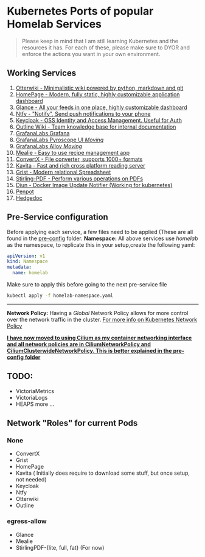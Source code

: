 # Kubernetes Ports of popular Homelab Services

> Please keep in mind that I am still learning Kubernetes and the resources it has. For each of these, please make sure to DYOR and enforce the actions you want in your own environment.

## Working Services
1. [Otterwiki - Minimalistic wiki powered by python, markdown and git](./otterwiki/README.md)
2. [HomePage - Modern, fully static, highly customizable application dashboard](./homepage/README.md)
3. [Glance - All your feeds in one place, highly customizable dashboard](./glance/README.md)
4. [Ntfy - "Notify", Send push notifications to your phone](./ntfy/README.md)
5. [Keycloak - OSS Identity and Access Management. Useful for Auth](./keycloak/README.md)
6. [Outline Wiki - Team knowledge base for internal documentation](./outline/)
7. [GrafanaLabs Grafana](./grafanaLabs/README.md)
8. [GrafanaLabs Pyroscope UI *Moving*](./grafanaLabs/README.md)
9. [GrafanaLabs Alloy *Moving*](./grafanaLabs/README.md)
10. [Mealie - Easy to use recipe management app](./mealie/)
11. [ConvertX - File converter, supports 1000+ formats](./convertx/)
12. [Kavita - Fast and rich cross platform reading server](./kavita/)
13. [Grist - Modern relational Spreadsheet](./grist/)
14. [Stirling-PDF - Perform various operations on PDFs](./stirling-pdf/)
15. [Diun - Docker Image Update Notifier (Working for kubernetes)](./diun/)
16. [Penpot](./penpot/README.md)
17. [Hedgedoc](./hedgedoc/)


## Pre-Service configuration

Before applying each service, a few files need to be applied (These are all found in the [pre-config]() folder.
**Namespace:**
All above services use _homelab_ as the namespace, to replicate this in your setup,create the following yaml:

```yaml filename="homelab-namespace.yaml"
apiVersion: v1
kind: Namespace
metadata:
  name: homelab
```

Make sure to apply this before going to the next pre-service file

```bash
kubectl apply -f homelab-namespace.yaml
```

---

**Network Policy:**
Having a _Global_ Network Policy allows for more control over the network traffic in the cluster. 
[For more info on Kubernetes Network Policy](https://kubernetes.io/docs/concepts/services-networking/network-policies/)

**[I have now moved to using Cilium as my container networking interface and all network policies are in CiliumNetworkPolicy and CiliumClusterwideNetworkPolicy. This is better explained in the pre-config folder](./pre-config/README.md)**

## TODO:
- VictoriaMetrics
- VictoriaLogs
- HEAPS more ...

## Network "Roles" for current Pods

### None

- ConvertX
- Grist
- HomePage
- Kavita ( Initially does require to download some stuff, but once setup, not needed)
- Keycloak
- Ntfy
- Otterwiki
- Outline


### egress-allow
- Glance
- Mealie
- StirlingPDF-{lite, full, fat} (For now)
